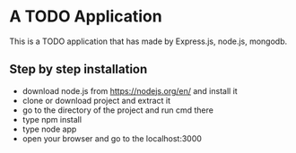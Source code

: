 # A TODO Application
This is a TODO application that has made by Express.js, node.js, mongodb.
## Step by step installation
* download node.js from https://nodejs.org/en/ and install it
* clone or download project and extract it
* go to the directory of the project and run cmd there
* type npm install
* type node app
* open your browser and go to the localhost:3000
